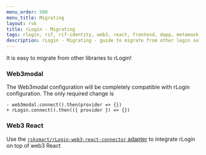 ```yaml
---
menu_order: 500
menu_title: Migrating
layout: rsk
title: rLogin - Migrating
tags: rlogin, rif, rif-identity, web3, react, frontend, dapp, metamask, ledger, trezor, dcent, liquality, portis
description: rLogin - Migrating - guide to migrate from other login solutions
---
```


It is easy to migrate from other libraries to rLogin!

### Web3modal

The Web3modal configuration will be completely compatible with rLogin configuration. The only required change is

```diff=
- web3modal.connect().then(provider => {})
+ rLogin.connect().then(({ provider }) => {})
```

### Web3 React

Use the [`rsksmart/rLogin-web3-react-connector` adapter](https://github.com/rsksmart/rLogin-web3-react-connector) to integrate rLogin on top of web3 React
